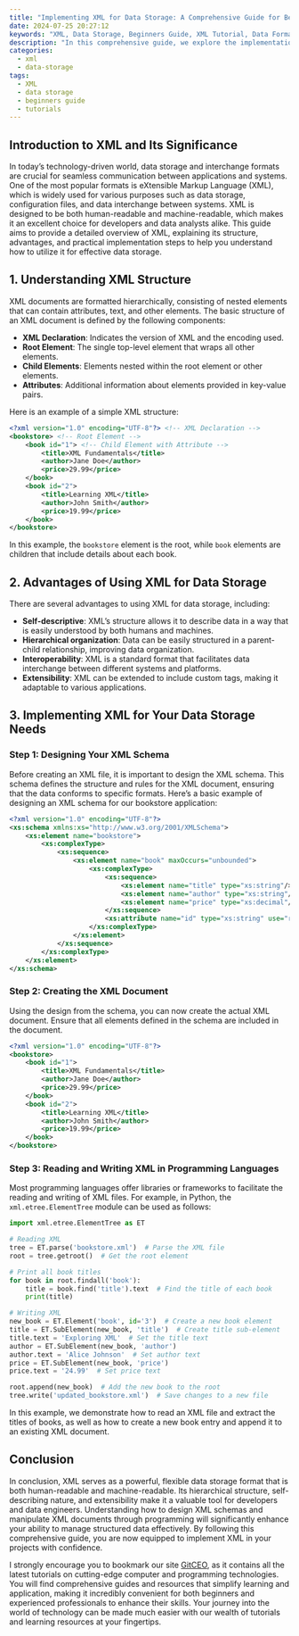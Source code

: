 ```yaml
---
title: "Implementing XML for Data Storage: A Comprehensive Guide for Beginners"
date: 2024-07-25 20:27:12
keywords: "XML, Data Storage, Beginners Guide, XML Tutorial, Data Formats, Structured Data"
description: "In this comprehensive guide, we explore the implementation of XML for data storage, focusing on its structure, advantages, usage examples, and practical implementation steps. XML, which stands for eXtensible Markup Language, is a widely adopted data format used for storing and transporting data. It is designed to be both human-readable and machine-readable, making it a preferred choice for data interchange in various applications. In this tutorial, beginner users will gain insight into how XML works, why its schema is beneficial for structured data storage, and the best practices for creating and using XML documents effectively. We'll provide detailed instructions, code examples, and tips for integrating XML into your data storage solutions."
categories:
  - xml
  - data-storage
tags:
  - XML
  - data storage
  - beginners guide
  - tutorials
---
```


## Introduction to XML and Its Significance

In today’s technology-driven world, data storage and interchange formats are crucial for seamless communication between applications and systems. One of the most popular formats is eXtensible Markup Language (XML), which is widely used for various purposes such as data storage, configuration files, and data interchange between systems. XML is designed to be both human-readable and machine-readable, which makes it an excellent choice for developers and data analysts alike. This guide aims to provide a detailed overview of XML, explaining its structure, advantages, and practical implementation steps to help you understand how to utilize it for effective data storage.

<!-- more -->

## 1. Understanding XML Structure

XML documents are formatted hierarchically, consisting of nested elements that can contain attributes, text, and other elements. The basic structure of an XML document is defined by the following components:

- **XML Declaration**: Indicates the version of XML and the encoding used.
- **Root Element**: The single top-level element that wraps all other elements.
- **Child Elements**: Elements nested within the root element or other elements.
- **Attributes**: Additional information about elements provided in key-value pairs.

Here is an example of a simple XML structure:

```xml
<?xml version="1.0" encoding="UTF-8"?> <!-- XML Declaration -->
<bookstore> <!-- Root Element -->
    <book id="1"> <!-- Child Element with Attribute -->
        <title>XML Fundamentals</title>
        <author>Jane Doe</author>
        <price>29.99</price>
    </book>
    <book id="2">
        <title>Learning XML</title>
        <author>John Smith</author>
        <price>19.99</price>
    </book>
</bookstore>
```

In this example, the `bookstore` element is the root, while `book` elements are children that include details about each book.

## 2. Advantages of Using XML for Data Storage

There are several advantages to using XML for data storage, including:

- **Self-descriptive**: XML’s structure allows it to describe data in a way that is easily understood by both humans and machines.
- **Hierarchical organization**: Data can be easily structured in a parent-child relationship, improving data organization.
- **Interoperability**: XML is a standard format that facilitates data interchange between different systems and platforms.
- **Extensibility**: XML can be extended to include custom tags, making it adaptable to various applications.

## 3. Implementing XML for Your Data Storage Needs

### Step 1: Designing Your XML Schema

Before creating an XML file, it is important to design the XML schema. This schema defines the structure and rules for the XML document, ensuring that the data conforms to specific formats. Here’s a basic example of designing an XML schema for our bookstore application:

```xml
<?xml version="1.0" encoding="UTF-8"?>
<xs:schema xmlns:xs="http://www.w3.org/2001/XMLSchema">
    <xs:element name="bookstore">
        <xs:complexType>
            <xs:sequence>
                <xs:element name="book" maxOccurs="unbounded">
                    <xs:complexType>
                        <xs:sequence>
                            <xs:element name="title" type="xs:string"/>
                            <xs:element name="author" type="xs:string"/>
                            <xs:element name="price" type="xs:decimal"/>
                        </xs:sequence>
                        <xs:attribute name="id" type="xs:string" use="required"/>
                    </xs:complexType>
                </xs:element>
            </xs:sequence>
        </xs:complexType>
    </xs:element>
</xs:schema>
```

### Step 2: Creating the XML Document

Using the design from the schema, you can now create the actual XML document. Ensure that all elements defined in the schema are included in the document. 

```xml
<?xml version="1.0" encoding="UTF-8"?>
<bookstore>
    <book id="1">
        <title>XML Fundamentals</title>
        <author>Jane Doe</author>
        <price>29.99</price>
    </book>
    <book id="2">
        <title>Learning XML</title>
        <author>John Smith</author>
        <price>19.99</price>
    </book>
</bookstore>
```

### Step 3: Reading and Writing XML in Programming Languages

Most programming languages offer libraries or frameworks to facilitate the reading and writing of XML files. For example, in Python, the `xml.etree.ElementTree` module can be used as follows:

```python
import xml.etree.ElementTree as ET

# Reading XML
tree = ET.parse('bookstore.xml')  # Parse the XML file
root = tree.getroot()  # Get the root element

# Print all book titles
for book in root.findall('book'):
    title = book.find('title').text  # Find the title of each book
    print(title)

# Writing XML
new_book = ET.Element('book', id='3')  # Create a new book element
title = ET.SubElement(new_book, 'title')  # Create title sub-element
title.text = 'Exploring XML'  # Set the title text
author = ET.SubElement(new_book, 'author') 
author.text = 'Alice Johnson'  # Set author text
price = ET.SubElement(new_book, 'price') 
price.text = '24.99'  # Set price text

root.append(new_book)  # Add the new book to the root
tree.write('updated_bookstore.xml')  # Save changes to a new file
```

In this example, we demonstrate how to read an XML file and extract the titles of books, as well as how to create a new book entry and append it to an existing XML document.

## Conclusion

In conclusion, XML serves as a powerful, flexible data storage format that is both human-readable and machine-readable. Its hierarchical structure, self-describing nature, and extensibility make it a valuable tool for developers and data engineers. Understanding how to design XML schemas and manipulate XML documents through programming will significantly enhance your ability to manage structured data effectively. By following this comprehensive guide, you are now equipped to implement XML in your projects with confidence.

I strongly encourage you to bookmark our site [GitCEO](https://gitceo.com), as it contains all the latest tutorials on cutting-edge computer and programming technologies. You will find comprehensive guides and resources that simplify learning and application, making it incredibly convenient for both beginners and experienced professionals to enhance their skills. Your journey into the world of technology can be made much easier with our wealth of tutorials and learning resources at your fingertips.